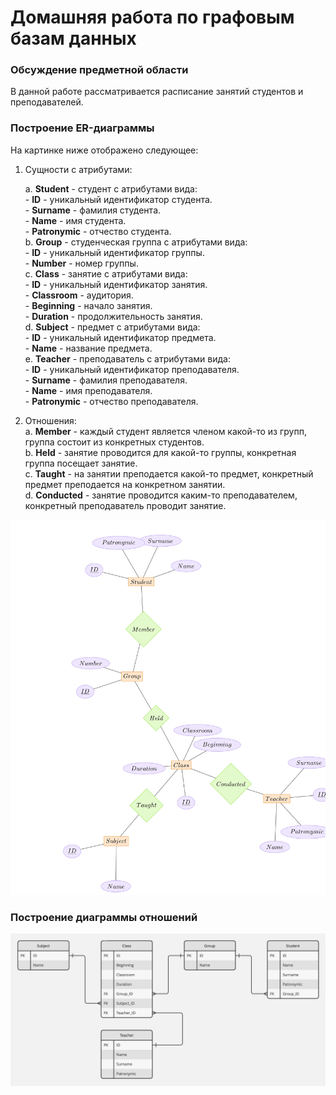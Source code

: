 # Домашняя работа по графовым базам данных

### Обсуждение предметной области

В данной работе рассматривается расписание занятий студентов и преподавателей.

### Построение ER-диаграммы

На картинке ниже отображено следующее:

1) Сущности с атрибутами:

    a. **Student** - студент с атрибутами вида:  
        - **ID** - уникальный идентификатор студента.  
        - **Surname** - фамилия студента.  
        - **Name** - имя студента.  
        - **Patronymic** - отчество студента.  
    b. **Group** - студенческая группа с атрибутами вида:  
        - **ID** - уникальный идентификатор группы.  
        - **Number** - номер группы.  
    с. **Class** - занятие с атрибутами вида:  
        - **ID** - уникальный идентификатор занятия.  
        - **Classroom** - аудитория.  
        - **Beginning** - начало занятия.  
        - **Duration** - продолжительность занятия.  
    d. **Subject** - предмет с атрибутами вида:  
        - **ID** - уникальный идентификатор предмета.  
        - **Name** - название предмета.  
    e. **Teacher** - преподаватель с атрибутами вида:  
        - **ID** - уникальный идентификатор преподавателя.  
        - **Surname** - фамилия преподавателя.  
        - **Name** - имя преподавателя.  
        - **Patronymic** - отчество преподавателя.

2) Отношения:  
    a. **Member** - каждый студент является членом какой-то из групп, группа состоит из конкретных студентов.  
    b. **Held** - занятие проводится для какой-то группы, конкретная группа посещает занятие.  
    c. **Taught** - на занятии преподается какой-то предмет, конкретный предмет преподается на конкретном занятии.  
    d. **Conducted** - занятие проводится каким-то преподавателем, конкретный преподаватель проводит занятие.


![alt text](ertikz.jpg "ER-diagram created in Tikz")


### Построение диаграммы отношений


![alt](erd.jpg "Entity Relationship Diagram")
